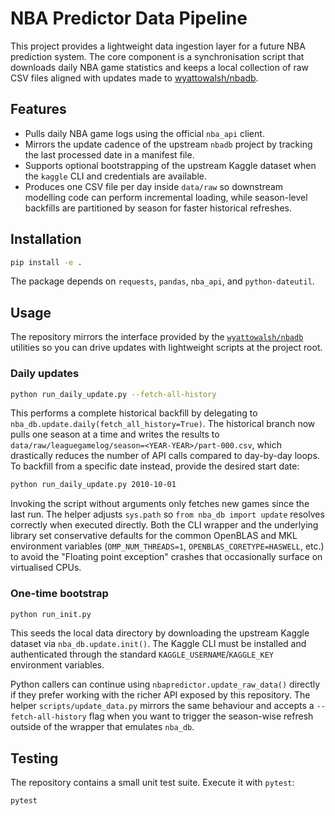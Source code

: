 # NBA Predictor Data Pipeline

This project provides a lightweight data ingestion layer for a future NBA prediction
system. The core component is a synchronisation script that downloads daily
NBA game statistics and keeps a local collection of raw CSV files aligned with
updates made to [wyattowalsh/nbadb](https://github.com/wyattowalsh/nbadb).

## Features

* Pulls daily NBA game logs using the official `nba_api` client.
* Mirrors the update cadence of the upstream `nbadb` project by tracking the
  last processed date in a manifest file.
* Supports optional bootstrapping of the upstream Kaggle dataset when the
  `kaggle` CLI and credentials are available.
* Produces one CSV file per day inside `data/raw` so downstream modelling
  code can perform incremental loading, while season-level backfills are
  partitioned by season for faster historical refreshes.

## Installation

```bash
pip install -e .
```

The package depends on `requests`, `pandas`, `nba_api`, and `python-dateutil`.

## Usage

The repository mirrors the interface provided by the
[`wyattowalsh/nbadb`](https://github.com/wyattowalsh/nbadb) utilities so you can
drive updates with lightweight scripts at the project root.

### Daily updates

```bash
python run_daily_update.py --fetch-all-history
```

This performs a complete historical backfill by delegating to
`nba_db.update.daily(fetch_all_history=True)`. The historical branch now pulls
one season at a time and writes the results to
`data/raw/leaguegamelog/season=<YEAR-YEAR>/part-000.csv`, which drastically
reduces the number of API calls compared to day-by-day loops. To backfill from a
specific date instead, provide the desired start date:

```bash
python run_daily_update.py 2010-10-01
```

Invoking the script without arguments only fetches new games since the last run.
The helper adjusts `sys.path` so `from nba_db import update` resolves correctly
when executed directly. Both the CLI wrapper and the underlying library set
conservative defaults for the common OpenBLAS and MKL environment variables
(`OMP_NUM_THREADS=1`, `OPENBLAS_CORETYPE=HASWELL`, etc.) to avoid the "Floating
point exception" crashes that occasionally surface on virtualised CPUs.

### One-time bootstrap

```bash
python run_init.py
```

This seeds the local data directory by downloading the upstream Kaggle dataset
via `nba_db.update.init()`. The Kaggle CLI must be installed and authenticated
through the standard `KAGGLE_USERNAME`/`KAGGLE_KEY` environment variables.

Python callers can continue using `nbapredictor.update_raw_data()` directly if
they prefer working with the richer API exposed by this repository. The helper
`scripts/update_data.py` mirrors the same behaviour and accepts a
`--fetch-all-history` flag when you want to trigger the season-wise refresh
outside of the wrapper that emulates `nba_db`.

## Testing

The repository contains a small unit test suite. Execute it with `pytest`:

```bash
pytest
```
